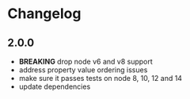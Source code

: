# Changelog

## 2.0.0

- **BREAKING** drop node v6 and v8 support
- address property value ordering issues
- make sure it passes tests on node 8, 10, 12 and 14
- update dependencies
